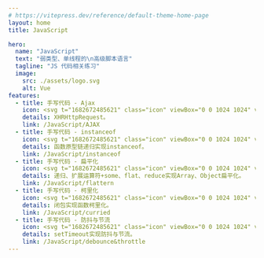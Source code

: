 ```yaml
---
# https://vitepress.dev/reference/default-theme-home-page
layout: home
title: JavaScript

hero:
  name: "JavaScript"
  text: "弱类型、单线程的\n高级脚本语言"
  tagline: "JS 代码相关练习"
  image:
    src: ./assets/logo.svg
    alt: Vue
features:
  - title: 手写代码 - Ajax
    icon: <svg t="1682672485621" class="icon" viewBox="0 0 1024 1024" version="1.1" xmlns="http://www.w3.org/2000/svg" p-id="7531" width="32" height="32"><path d="M128 128h768v768H128V128m201.813333 641.706667c17.066667 36.266667 50.773333 66.133333 108.373334 66.133333 64 0 107.946667-34.133333 107.946666-108.8v-246.613333h-72.533333V725.333333c0 36.693333-14.933333 46.08-38.4 46.08-24.746667 0-34.986667-17.066667-46.506667-37.12l-58.88 35.413334m255.146667-7.68c21.333333 41.813333 64.426667 73.813333 131.84 73.813333 68.266667 0 119.466667-35.413333 119.466667-100.693333 0-60.16-34.56-87.04-96-113.493334l-17.92-7.68c-31.146667-13.226667-44.373333-22.186667-44.373334-43.52 0-17.493333 13.226667-31.146667 34.56-31.146666 20.48 0 34.133333 8.96 46.506667 31.146666l55.893333-37.12c-23.466667-40.96-56.746667-56.746667-102.4-56.746666-64.426667 0-105.813333 40.96-105.813333 95.146666 0 58.88 34.56 86.613333 86.613333 108.8l17.92 7.68c33.28 14.506667 52.906667 23.466667 52.906667 48.213334 0 20.48-19.2 35.413333-49.066667 35.413333-35.413333 0-55.893333-18.346667-71.253333-43.946667l-58.88 34.133334z" fill="#FFCA28" p-id="7532" data-spm-anchor-id="a313x.7781069.0.i3" class="selected"></path></svg>
    details: XHRHttpRequest。
    link: /JavaScript/AJAX
  - title: 手写代码 - instanceof
    icon: <svg t="1682672485621" class="icon" viewBox="0 0 1024 1024" version="1.1" xmlns="http://www.w3.org/2000/svg" p-id="7531" width="32" height="32"><path d="M128 128h768v768H128V128m201.813333 641.706667c17.066667 36.266667 50.773333 66.133333 108.373334 66.133333 64 0 107.946667-34.133333 107.946666-108.8v-246.613333h-72.533333V725.333333c0 36.693333-14.933333 46.08-38.4 46.08-24.746667 0-34.986667-17.066667-46.506667-37.12l-58.88 35.413334m255.146667-7.68c21.333333 41.813333 64.426667 73.813333 131.84 73.813333 68.266667 0 119.466667-35.413333 119.466667-100.693333 0-60.16-34.56-87.04-96-113.493334l-17.92-7.68c-31.146667-13.226667-44.373333-22.186667-44.373334-43.52 0-17.493333 13.226667-31.146667 34.56-31.146666 20.48 0 34.133333 8.96 46.506667 31.146666l55.893333-37.12c-23.466667-40.96-56.746667-56.746667-102.4-56.746666-64.426667 0-105.813333 40.96-105.813333 95.146666 0 58.88 34.56 86.613333 86.613333 108.8l17.92 7.68c33.28 14.506667 52.906667 23.466667 52.906667 48.213334 0 20.48-19.2 35.413333-49.066667 35.413333-35.413333 0-55.893333-18.346667-71.253333-43.946667l-58.88 34.133334z" fill="#FFCA28" p-id="7532" data-spm-anchor-id="a313x.7781069.0.i3" class="selected"></path></svg>
    details: 函数原型链递归实现instanceof。
    link: /JavaScript/instanceof
  - title: 手写代码 - 扁平化
    icon: <svg t="1682672485621" class="icon" viewBox="0 0 1024 1024" version="1.1" xmlns="http://www.w3.org/2000/svg" p-id="7531" width="32" height="32"><path d="M128 128h768v768H128V128m201.813333 641.706667c17.066667 36.266667 50.773333 66.133333 108.373334 66.133333 64 0 107.946667-34.133333 107.946666-108.8v-246.613333h-72.533333V725.333333c0 36.693333-14.933333 46.08-38.4 46.08-24.746667 0-34.986667-17.066667-46.506667-37.12l-58.88 35.413334m255.146667-7.68c21.333333 41.813333 64.426667 73.813333 131.84 73.813333 68.266667 0 119.466667-35.413333 119.466667-100.693333 0-60.16-34.56-87.04-96-113.493334l-17.92-7.68c-31.146667-13.226667-44.373333-22.186667-44.373334-43.52 0-17.493333 13.226667-31.146667 34.56-31.146666 20.48 0 34.133333 8.96 46.506667 31.146666l55.893333-37.12c-23.466667-40.96-56.746667-56.746667-102.4-56.746666-64.426667 0-105.813333 40.96-105.813333 95.146666 0 58.88 34.56 86.613333 86.613333 108.8l17.92 7.68c33.28 14.506667 52.906667 23.466667 52.906667 48.213334 0 20.48-19.2 35.413333-49.066667 35.413333-35.413333 0-55.893333-18.346667-71.253333-43.946667l-58.88 34.133334z" fill="#FFCA28" p-id="7532" data-spm-anchor-id="a313x.7781069.0.i3" class="selected"></path></svg>
    details: 递归、扩展运算符+some、flat、reduce实现Array、Object扁平化。
    link: /JavaScript/flattern
  - title: 手写代码 - 柯里化
    icon: <svg t="1682672485621" class="icon" viewBox="0 0 1024 1024" version="1.1" xmlns="http://www.w3.org/2000/svg" p-id="7531" width="32" height="32"><path d="M128 128h768v768H128V128m201.813333 641.706667c17.066667 36.266667 50.773333 66.133333 108.373334 66.133333 64 0 107.946667-34.133333 107.946666-108.8v-246.613333h-72.533333V725.333333c0 36.693333-14.933333 46.08-38.4 46.08-24.746667 0-34.986667-17.066667-46.506667-37.12l-58.88 35.413334m255.146667-7.68c21.333333 41.813333 64.426667 73.813333 131.84 73.813333 68.266667 0 119.466667-35.413333 119.466667-100.693333 0-60.16-34.56-87.04-96-113.493334l-17.92-7.68c-31.146667-13.226667-44.373333-22.186667-44.373334-43.52 0-17.493333 13.226667-31.146667 34.56-31.146666 20.48 0 34.133333 8.96 46.506667 31.146666l55.893333-37.12c-23.466667-40.96-56.746667-56.746667-102.4-56.746666-64.426667 0-105.813333 40.96-105.813333 95.146666 0 58.88 34.56 86.613333 86.613333 108.8l17.92 7.68c33.28 14.506667 52.906667 23.466667 52.906667 48.213334 0 20.48-19.2 35.413333-49.066667 35.413333-35.413333 0-55.893333-18.346667-71.253333-43.946667l-58.88 34.133334z" fill="#FFCA28" p-id="7532" data-spm-anchor-id="a313x.7781069.0.i3" class="selected"></path></svg>
    details: 闭包实现函数柯里化。
    link: /JavaScript/curried
  - title: 手写代码 - 防抖与节流
    icon: <svg t="1682672485621" class="icon" viewBox="0 0 1024 1024" version="1.1" xmlns="http://www.w3.org/2000/svg" p-id="7531" width="32" height="32"><path d="M128 128h768v768H128V128m201.813333 641.706667c17.066667 36.266667 50.773333 66.133333 108.373334 66.133333 64 0 107.946667-34.133333 107.946666-108.8v-246.613333h-72.533333V725.333333c0 36.693333-14.933333 46.08-38.4 46.08-24.746667 0-34.986667-17.066667-46.506667-37.12l-58.88 35.413334m255.146667-7.68c21.333333 41.813333 64.426667 73.813333 131.84 73.813333 68.266667 0 119.466667-35.413333 119.466667-100.693333 0-60.16-34.56-87.04-96-113.493334l-17.92-7.68c-31.146667-13.226667-44.373333-22.186667-44.373334-43.52 0-17.493333 13.226667-31.146667 34.56-31.146666 20.48 0 34.133333 8.96 46.506667 31.146666l55.893333-37.12c-23.466667-40.96-56.746667-56.746667-102.4-56.746666-64.426667 0-105.813333 40.96-105.813333 95.146666 0 58.88 34.56 86.613333 86.613333 108.8l17.92 7.68c33.28 14.506667 52.906667 23.466667 52.906667 48.213334 0 20.48-19.2 35.413333-49.066667 35.413333-35.413333 0-55.893333-18.346667-71.253333-43.946667l-58.88 34.133334z" fill="#FFCA28" p-id="7532" data-spm-anchor-id="a313x.7781069.0.i3" class="selected"></path></svg>
    details: setTimeout实现防抖与节流。
    link: /JavaScript/debounce&throttle 
---
```


<style lang="scss" module>
    :root {
        --vp-home-hero-name-color: transparent;
        --vp-home-hero-name-background: -webkit-linear-gradient(135deg, #FFC107, #FF8F00);
        --vp-home-hero-image-background-image: linear-gradient(135deg, #FFC107 30%, #FF8F00);
        /*--vp-home-hero-image-background-image: linear-gradient( 15deg, #f7d336 65%, #8ae99c 30% );*/
        --vp-home-hero-image-filter: blur(40px);
        -webkit-background-clip: text;
        --c-yellow-light: #f7d336;
        --c-green-light: #8ae99c;
        --vp-button-brand-border: #ecb732;
        --vp-button-brand-text: #2c3e50;
        --vp-button-brand-bg: var(--c-yellow);
        --vp-button-brand-hover-border: var(--c-yellow-light);
        --vp-button-brand-hover-text: #2c3e50;
        --vp-button-brand-hover-bg: var(--c-yellow-light);
        --vp-button-brand-active-border: #ecb732;
        --vp-button-brand-active-text: #2c3e50;
        --vp-button-brand-active-bg: var(--vp-button-brand-bg);
        --c-yellow-dark: #ecb732;
        --c-yellow: #ffd859;
        --vp-c-brand: var(--c-yellow);
    }
</style>
